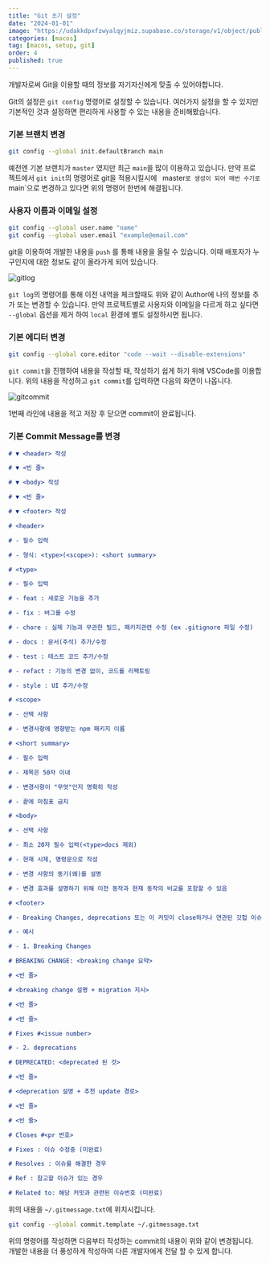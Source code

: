 ```yaml
---
title: "Git 초기 설정"
date: "2024-01-01"
image: "https://udakkdpxfzwyalqyjmiz.supabase.co/storage/v1/object/public/images/blog-macos.png"
categories: [macos]
tag: [macos, setup, git]
order: 4
published: true
---
```


개발자로써 Git을 이용할 때의 정보를 자기자신에게 맞출 수 있어야합니다.

Git의 설정은 `git config` 명령어로 설정할 수 있습니다. 여러가지 설정을 할 수 있지만 기본적인 것과 설정하면 편리하게 사용할 수 있는 내용을 준비해봤습니다.

### 기본 브랜치 변경

```bash
git config --global init.defaultBranch main
```

예전엔 기본 브랜치가 `master` 였지만 최근 `main`을 많이 이용하고 있습니다. 만약 프로젝트에서 `git init`의 명령어로 git을 적용시킬시에 ` `master`로 생성이 되어 매번 수기로 `main`으로 변경하고 있다면 위의 명령어 한번에 해결됩니다.

### 사용자 이름과 이메일 설정

```bash
git config --global user.name "name"
git config --global user.email "example@email.com"
```

git을 이용하여 개발한 내용을 `push` 를 통해 내용을 올릴 수 있습니다. 이때 배포자가 누구인지에 대한 정보도 같이 올라가게 되어 있습니다.

![gitlog](/images/2024-01-03-macos-setup4/gitlog.png)

`git log`의 명령어를 통해 이전 내역을 체크할때도 위와 같이 Author에 나의 정보를 추가 또는 변경할 수 있습니다. 만약 프로젝트별로 사용자와 이메일을 다르게 하고 싶다면 `--global` 옵션을 제거 하여 `local` 환경에 별도 설정하시면 됩니다.

### 기본 에디터 변경

```bash
git config --global core.editor "code --wait --disable-extensions"
```

`git commit`을 진행하여 내용을 작성할 때, 작성하기 쉽게 하기 위해 VSCode를 이용합니다. 위의 내용을 작성하고 `git commit`를 입력하면 다음의 화면이 나옵니다.

![gitcommit](/images/2024-01-03-macos-setup4/gitcommit.png)

1번째 라인에 내용을 적고 저장 후 닫으면 commit이 완료됩니다.

### 기본 Commit Message를 변경

```markdown
# ▼ <header> 작성

# ▼ <빈 줄>

# ▼ <body> 작성

# ▼ <빈 줄>

# ▼ <footer> 작성

# <header>

# - 필수 입력

# - 형식: <type>(<scope>): <short summary>

# <type>

# - 필수 입력

# - feat : 새로운 기능을 추가

# - fix : 버그를 수정

# - chore : 실제 기능과 무관한 빌드, 패키지관련 수정 (ex .gitignore 파일 수정)

# - docs : 문서(주석) 추가/수정

# - test : 테스트 코드 추가/수정

# - refact : 기능의 변경 없이, 코드를 리팩토링

# - style : UI 추가/수정

# <scope>

# - 선택 사항

# - 변경사항에 영향받는 npm 패키지 이름

# <short summary>

# - 필수 입력

# - 제목은 50자 이내

# - 변경사항이 "무엇"인지 명확히 작성

# - 끝에 마침표 금지

# <body>

# - 선택 사항

# - 최소 20자 필수 입력(<type>docs 제외)

# - 현재 시제, 명령문으로 작성

# - 변경 사항의 동기(왜)를 설명

# - 변경 효과를 설명하기 위해 이전 동작과 현재 동작의 비교를 포함할 수 있음

# <footer>

# - Breaking Changes, deprecations 또는 이 커밋이 close하거나 연관된 깃헙 이슈, 지라 티켓, 풀리퀘스트 포함

# - 예시

# - 1. Breaking Changes

# BREAKING CHANGE: <breaking change 요약>

# <빈 줄>

# <breaking change 설명 + migration 지시>

# <빈 줄>

# <빈 줄>

# Fixes #<issue number>

# - 2. deprecations

# DEPRECATED: <deprecated 된 것>

# <빈 줄>

# <deprecation 설명 + 추천 update 경로>

# <빈 줄>

# <빈 줄>

# Closes #<pr 번호>

# Fixes : 이슈 수정중 (미완료)

# Resolves : 이슈를 해결한 경우

# Ref : 참고할 이슈가 있는 경우

# Related to: 해당 커밋과 관련된 이슈번호 (미완료)
```

위의 내용을 `~/.gitmessage.txt`에 위치시킵니다.

```bash
git config --global commit.template ~/.gitmessage.txt
```

위의 명령어를 작성하면 다음부터 작성하는 commit의 내용이 위와 같이 변경됩니다. 개발한 내용을 더 풍성하게 작성하여 다른 개발자에게 전달 할 수 있게 합니다.
